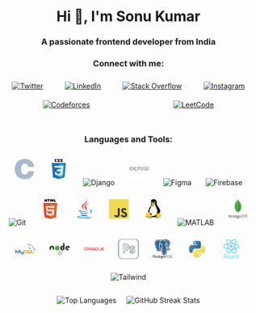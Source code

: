 <h1 align="center">Hi 👋, I'm Sonu Kumar</h1>
<h3 align="center">A passionate frontend developer from India</h3>

<h3 align="center">Connect with me:</h3>

<div align="center">
  <div style="display: flex; justify-content: space-around; flex-wrap: wrap; max-width: 800px; margin: auto;">
    <a href="https://twitter.com/kumarsonu0307" target="_blank">
      <img src="https://raw.githubusercontent.com/rahuldkjain/github-profile-readme-generator/master/src/images/icons/Social/twitter.svg" alt="Twitter" width="50" height="50" style="margin: 10px;" />
    </a>
    <a href="https://linkedin.com/in/sonukumar01" target="_blank">
      <img src="https://raw.githubusercontent.com/rahuldkjain/github-profile-readme-generator/master/src/images/icons/Social/linked-in-alt.svg" alt="LinkedIn" width="50" height="50" style="margin: 10px;" />
    </a>
    <a href="https://stackoverflow.com/users/30855114" target="_blank">
      <img src="https://raw.githubusercontent.com/rahuldkjain/github-profile-readme-generator/master/src/images/icons/Social/stack-overflow.svg" alt="Stack Overflow" width="50" height="50" style="margin: 10px;" />
    </a>
    <a href="https://instagram.com/itskumarforu" target="_blank">
      <img src="https://raw.githubusercontent.com/rahuldkjain/github-profile-readme-generator/master/src/images/icons/Social/instagram.svg" alt="Instagram" width="50" height="50" style="margin: 10px;" />
    </a>
    <a href="https://codeforces.com/profile/sonu_kumar01" target="_blank">
      <img src="https://raw.githubusercontent.com/rahuldkjain/github-profile-readme-generator/master/src/images/icons/Social/codeforces.svg" alt="Codeforces" width="50" height="50" style="margin: 10px;" />
    </a>
    <a href="https://www.leetcode.com/itsme_sonu" target="_blank">
      <img src="https://raw.githubusercontent.com/rahuldkjain/github-profile-readme-generator/master/src/images/icons/Social/leet-code.svg" alt="LeetCode" width="50" height="50" style="margin: 10px;" />
    </a>
  </div>
</div>

<br/>

<h3 align="center">Languages and Tools:</h3>

<div align="center">
  <!-- Row 1 -->
  <img src="https://raw.githubusercontent.com/devicons/devicon/master/icons/c/c-original.svg" alt="C" width="40" height="40" style="margin: 12px;"/>
  <img src="https://raw.githubusercontent.com/devicons/devicon/master/icons/css3/css3-original-wordmark.svg" alt="CSS3" width="40" height="40" style="margin: 12px;"/>
  <img src="https://cdn.worldvectorlogo.com/logos/django.svg" alt="Django" width="40" height="40" style="margin: 12px;"/>
  <img src="https://raw.githubusercontent.com/devicons/devicon/master/icons/express/express-original-wordmark.svg" alt="Express" width="40" height="40" style="margin: 12px;"/>
  <img src="https://www.vectorlogo.zone/logos/figma/figma-icon.svg" alt="Figma" width="40" height="40" style="margin: 12px;"/>
  <img src="https://www.vectorlogo.zone/logos/firebase/firebase-icon.svg" alt="Firebase" width="40" height="40" style="margin: 12px;"/>
  <img src="https://www.vectorlogo.zone/logos/git-scm/git-scm-icon.svg" alt="Git" width="40" height="40" style="margin: 12px;"/>

  <!-- Row 2 -->
  <img src="https://raw.githubusercontent.com/devicons/devicon/master/icons/html5/html5-original-wordmark.svg" alt="HTML5" width="40" height="40" style="margin: 12px;"/>
  <img src="https://raw.githubusercontent.com/devicons/devicon/master/icons/java/java-original.svg" alt="Java" width="40" height="40" style="margin: 12px;"/>
  <img src="https://raw.githubusercontent.com/devicons/devicon/master/icons/javascript/javascript-original.svg" alt="JavaScript" width="40" height="40" style="margin: 12px;"/>
  <img src="https://raw.githubusercontent.com/devicons/devicon/master/icons/linux/linux-original.svg" alt="Linux" width="40" height="40" style="margin: 12px;"/>
  <img src="https://upload.wikimedia.org/wikipedia/commons/2/21/Matlab_Logo.png" alt="MATLAB" width="40" height="40" style="margin: 12px;"/>
  <img src="https://raw.githubusercontent.com/devicons/devicon/master/icons/mongodb/mongodb-original-wordmark.svg" alt="MongoDB" width="40" height="40" style="margin: 12px;"/>
  <img src="https://raw.githubusercontent.com/devicons/devicon/master/icons/mysql/mysql-original-wordmark.svg" alt="MySQL" width="40" height="40" style="margin: 12px;"/>

  <!-- Row 3 -->
  <img src="https://raw.githubusercontent.com/devicons/devicon/master/icons/nodejs/nodejs-original-wordmark.svg" alt="Node.js" width="40" height="40" style="margin: 12px;"/>
  <img src="https://raw.githubusercontent.com/devicons/devicon/master/icons/oracle/oracle-original.svg" alt="Oracle" width="40" height="40" style="margin: 12px;"/>
  <img src="https://raw.githubusercontent.com/devicons/devicon/master/icons/photoshop/photoshop-line.svg" alt="Photoshop" width="40" height="40" style="margin: 12px;"/>
  <img src="https://raw.githubusercontent.com/devicons/devicon/master/icons/postgresql/postgresql-original-wordmark.svg" alt="PostgreSQL" width="40" height="40" style="margin: 12px;"/>
  <img src="https://raw.githubusercontent.com/devicons/devicon/master/icons/python/python-original.svg" alt="Python" width="40" height="40" style="margin: 12px;"/>
  <img src="https://raw.githubusercontent.com/devicons/devicon/master/icons/react/react-original-wordmark.svg" alt="React" width="40" height="40" style="margin: 12px;"/>
  <img src="https://www.vectorlogo.zone/logos/tailwindcss/tailwindcss-icon.svg" alt="Tailwind" width="40" height="40" style="margin: 12px;"/>
</div>

<br/>

<!-- Stats side-by-side with equal height -->
<div align="center" style="display: flex; justify-content: center; align-items: center; gap: 20px; flex-wrap: wrap;">
  <img src="https://github-readme-stats.vercel.app/api/top-langs?username=kumarsonu01&show_icons=true&locale=en&layout=compact&card_width=350" alt="Top Languages" height="200px" />
  <img src="https://github-readme-streak-stats.herokuapp.com/?user=kumarsonu01" alt="GitHub Streak Stats" height="200px" />
</div>
